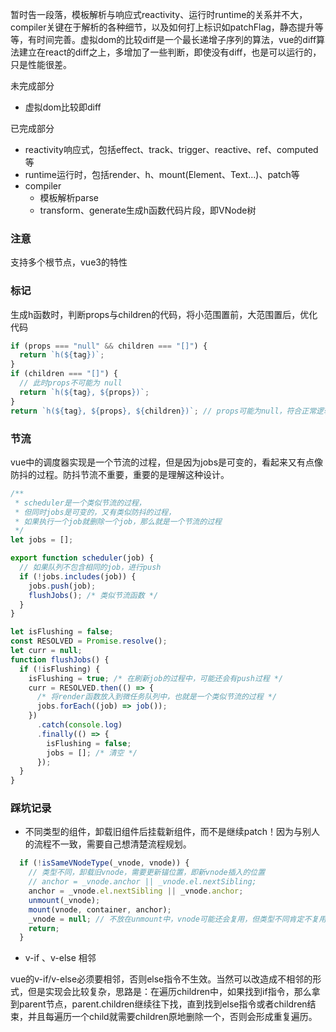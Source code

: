 暂时告一段落，模板解析与响应式reactivity、运行时runtime的关系并不大，compiler关键在于解析的各种细节，以及如何打上标识如patchFlag，静态提升等等，有时间完善。虚拟dom的比较diff是一个最长递增子序列的算法，vue的diff算法建立在react的diff之上，多增加了一些判断，即使没有diff，也是可以运行的，只是性能很差。

未完成部分

- 虚拟dom比较即diff

已完成部分

- reactivity响应式，包括effect、track、trigger、reactive、ref、computed等
- runtime运行时，包括render、h、mount(Element、Text...)、patch等
- compiler
  - 模板解析parse
  - transform、generate生成h函数代码片段，即VNode树

### 注意

支持多个根节点，vue3的特性

### 标记

生成h函数时，判断props与children的代码，将小范围置前，大范围置后，优化代码

```js
if (props === "null" && children === "[]") {
  return `h(${tag})`;
}
if (children === "[]") {
  // 此时props不可能为 null
  return `h(${tag}, ${props})`;
}
return `h(${tag}, ${props}, ${children})`; // props可能为null，符合正常逻辑
```

### 节流

vue中的调度器实现是一个节流的过程，但是因为jobs是可变的，看起来又有点像防抖的过程。防抖节流不重要，重要的是理解这种设计。

```js
/**
 * scheduler是一个类似节流的过程，
 * 但同时jobs是可变的，又有类似防抖的过程，
 * 如果执行一个job就删除一个job，那么就是一个节流的过程
 */
let jobs = [];

export function scheduler(job) {
  // 如果队列不包含相同的job，进行push
  if (!jobs.includes(job)) {
    jobs.push(job);
    flushJobs(); /* 类似节流函数 */
  }
}

let isFlushing = false;
const RESOLVED = Promise.resolve();
let curr = null;
function flushJobs() {
  if (!isFlushing) {
    isFlushing = true; /* 在刷新job的过程中，可能还会有push过程 */
    curr = RESOLVED.then(() => {
      /* 将render函数放入到微任务队列中，也就是一个类似节流的过程 */
      jobs.forEach((job) => job());
    })
      .catch(console.log)
      .finally(() => {
        isFlushing = false;
        jobs = []; /* 清空 */
      });
  }
}
```

### 踩坑记录

- 不同类型的组件，卸载旧组件后挂载新组件，而不是继续patch！因为与别人的流程不一致，需要自己想清楚流程规划。

```js
  if (!isSameVNodeType(_vnode, vnode)) {
    // 类型不同，卸载旧vnode，需要更新锚位置，即新vnode插入的位置
    // anchor = _vnode.anchor || _vnode.el.nextSibling;
    anchor = _vnode.el.nextSibling || _vnode.anchor;
    unmount(_vnode);
    mount(vnode, container, anchor);
    _vnode = null; // 不放在unmount中，vnode可能还会复用，但类型不同肯定不复用
    return;
  }
```

- v-if 、v-else 相邻

vue的v-if/v-else必须要相邻，否则else指令不生效。当然可以改造成不相邻的形式，但是实现会比较复杂，思路是：在遍历children中，如果找到if指令，那么拿到parent节点，parent.children继续往下找，直到找到else指令或者children结束，并且每遍历一个child就需要children原地删除一个，否则会形成重复遍历。
